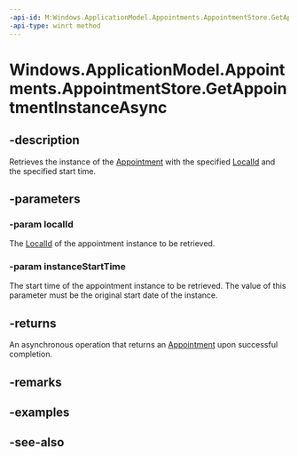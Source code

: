 ```yaml
---
-api-id: M:Windows.ApplicationModel.Appointments.AppointmentStore.GetAppointmentInstanceAsync(System.String,Windows.Foundation.DateTime)
-api-type: winrt method
---
```


<!-- Method syntax
public Windows.Foundation.IAsyncOperation<Windows.ApplicationModel.Appointments.Appointment> GetAppointmentInstanceAsync(System.String localId, Windows.Foundation.DateTime instanceStartTime)
-->

# Windows.ApplicationModel.Appointments.AppointmentStore.GetAppointmentInstanceAsync

## -description
Retrieves the instance of the [Appointment](appointment.md) with the specified [LocalId](appointment_localid.md) and the specified start time.

## -parameters
### -param localId
The [LocalId](appointment_localid.md) of the appointment instance to be retrieved.

### -param instanceStartTime
The start time of the appointment instance to be retrieved. The value of this parameter must be the original start date of the instance.

## -returns
An asynchronous operation that returns an [Appointment](appointment.md) upon successful completion.

## -remarks

## -examples

## -see-also
